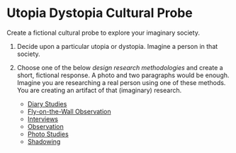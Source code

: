 # Utopia Dystopia Cultural Probe

Create a fictional cultural probe to explore your imaginary society.

1. Decide upon a particular utopia or dystopia. Imagine a person in that society.

2. Choose one of the below *design research methodologies* and create a short, fictional response. A photo and two paragraphs would be enough. 
   Imagine you are researching a real person using one of these methods. You are creating an artifact of that (imaginary) research.

    - [Diary Studies](https://ebookcentral-proquest-com.libproxy.newschool.edu/lib/newschool/reader.action?docID=6039458&ppg=90) 
    - [Fly-on-the-Wall Observation](https://ebookcentral-proquest-com.libproxy.newschool.edu/lib/newschool/reader.action?docID=6039458&ppg=118) 
    - [Interviews](https://ebookcentral-proquest-com.libproxy.newschool.edu/lib/newschool/reader.action?docID=6039458&ppg=140) 
    - [Observation](https://ebookcentral-proquest-com.libproxy.newschool.edu/lib/newschool/reader.action?docID=6039458&ppg=160) 
    - [Photo Studies](https://ebookcentral-proquest-com.libproxy.newschool.edu/lib/newschool/reader.action?docID=6039458&ppg=174) 
    - [Shadowing](https://ebookcentral-proquest-com.libproxy.newschool.edu/lib/newschool/reader.action?docID=6039458&ppg=202) 
